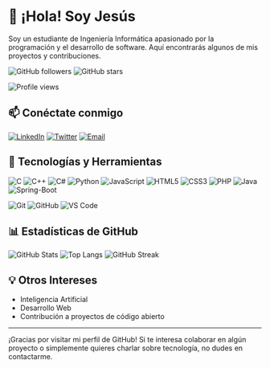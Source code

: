 # 👋 ¡Hola! Soy Jesús

Soy un estudiante de Ingeniería Informática apasionado por la programación y el desarrollo de software. Aquí encontrarás algunos de mis proyectos y contribuciones.

![GitHub followers](https://img.shields.io/github/followers/DevOkana?style=social)
![GitHub stars](https://img.shields.io/github/stars/DevOkana?style=social)

![Profile views](https://komarev.com/ghpvc/?username=DevOkana&color=green)

## 📫 Conéctate conmigo

[![LinkedIn](https://img.shields.io/badge/LinkedIn-000000?style=for-the-badge&logo=linkedin&logoColor=white)]([https://www.linkedin.com/in/tu_perfil](https://www.linkedin.com/in/jes%C3%BAs-figueredo/))
[![Twitter](https://img.shields.io/badge/Twitter-000000?style=for-the-badge&logo=twitter&logoColor=white)]([https://x.com/home?lang=es](https://x.com/Figueredo_Jesu))
[![Email](https://img.shields.io/badge/Email-000000?style=for-the-badge&logo=gmail&logoColor=white)](mailto:figueredojesus@outlook.es)

## 🚀 Tecnologías y Herramientas

![C](https://img.shields.io/badge/C-A8B9CC?style=for-the-badge&logo=c&logoColor=white)
![C++](https://img.shields.io/badge/VS%20Code-007ACC?style=for-the-badge&logo=c++&logoColor=white)
![C#](https://img.shields.io/badge/VS%20Code-007ACC?style=for-the-badge&logo=c#&logoColor=white)
![Python](https://img.shields.io/badge/Python-3776AB?style=for-the-badge&logo=python&logoColor=white)
![JavaScript](https://img.shields.io/badge/JavaScript-323330?style=for-the-badge&logo=javascript&logoColor=F7DF1E)
![HTML5](https://img.shields.io/badge/HTML5-E34F26?style=for-the-badge&logo=html5&logoColor=white)
![CSS3](https://img.shields.io/badge/CSS3-1572B6?style=for-the-badge&logo=css3&logoColor=white)
![PHP](https://img.shields.io/badge/HTML5-E34F26?style=for-the-badge&logo=php&logoColor=white)
![Java](https://img.shields.io/badge/VS%20Code-007ACC?style=for-the-badge&logo=java&logoColor=white)
![Spring-Boot](https://img.shields.io/badge/VS%20Code-007ACC?style=for-the-badge&logo=spring&logoColor=white)

![Git](https://img.shields.io/badge/Git-F05032?style=for-the-badge&logo=git&logoColor=white)
![GitHub](https://img.shields.io/badge/GitHub-181717?style=for-the-badge&logo=github&logoColor=white)
![VS Code](https://img.shields.io/badge/VS%20Code-007ACC?style=for-the-badge&logo=visual-studio-code&logoColor=white)

## 📊 Estadísticas de GitHub

![GitHub Stats](https://github-readme-stats.vercel.app/api?username=DevOkana&show_icons=true&theme=radical)
![Top Langs](https://github-readme-stats.vercel.app/api/top-langs/?username=DevOkana&layout=compact&theme=radical)
![GitHub Streak](https://github-readme-streak-stats.herokuapp.com/?user=DevOkana&theme=radical)

## 💡 Otros Intereses

- Inteligencia Artificial
- Desarrollo Web
- Contribución a proyectos de código abierto

---

¡Gracias por visitar mi perfil de GitHub! Si te interesa colaborar en algún proyecto o simplemente quieres charlar sobre tecnología, no dudes en contactarme.
